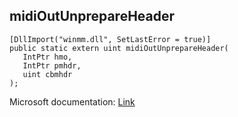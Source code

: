 ## midiOutUnprepareHeader

```
[DllImport("winmm.dll", SetLastError = true)]
public static extern uint midiOutUnprepareHeader(
   IntPtr hmo,
   IntPtr pmhdr,
   uint cbmhdr
);
```

Microsoft documentation: [Link](https://learn.microsoft.com/en-us/windows/win32/api/mmeapi/nf-mmeapi-midioutunprepareheader)
